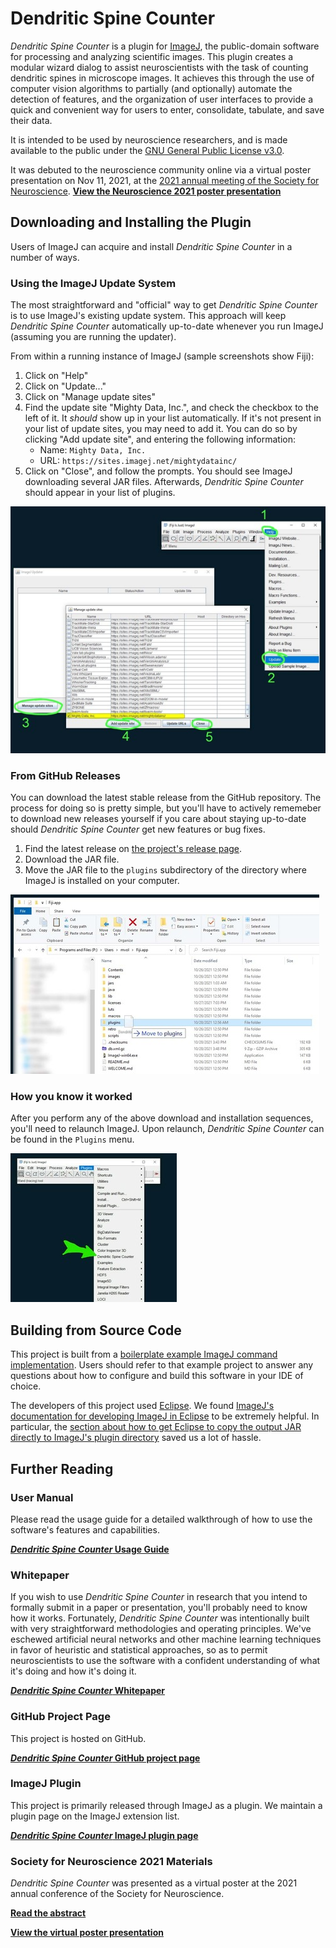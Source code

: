 # Dendritic Spine Counter
*Dendritic Spine Counter* is a plugin for [ImageJ](https://imagej.net/), 
the public-domain software for processing and analyzing scientific images.
This plugin creates a modular wizard dialog to assist neuroscientists
with the task of counting dendritic spines in microscope images. It 
achieves this through the use of computer vision algorithms to partially 
(and optionally) automate the detection of features, and the organization 
of user interfaces to provide a quick and convenient way for users to enter, 
consolidate, tabulate, and save their data.

It is intended to be used by neuroscience researchers,
and is made available to the public under the 
[GNU General Public License v3.0](https://www.gnu.org/licenses/gpl-3.0.txt).

It was debuted to the neuroscience community online via a virtual poster
presentation on Nov 11, 2021, at the [2021 annual meeting of the Society 
for Neuroscience](https://www.sfn.org/meetings/neuroscience-2021/). 
[**View the Neuroscience 2021 poster presentation**](http://todo-do-this)

## Downloading and Installing the Plugin
Users of ImageJ can acquire and install *Dendritic Spine Counter* in a number of ways.

### Using the ImageJ Update System
The most straightforward and "official" way to get *Dendritic Spine Counter* is to 
use ImageJ's existing update system. This approach will keep *Dendritic Spine Counter*
automatically up-to-date whenever you run ImageJ (assuming you are running the updater).

From within a running instance of ImageJ (sample screenshots show Fiji):
1. Click on "Help"
1. Click on "Update..."
1. Click on "Manage update sites"
1. Find the update site "Mighty Data, Inc.", and check the checkbox to the left of it. It *should* show up in your list automatically. If it's not present in your list of update sites, you may need to add it. You can do so by clicking "Add update site", and entering the following information:
    * Name: `Mighty Data, Inc.`
    * URL: `https://sites.imagej.net/mightydatainc/`
1.  Click on "Close", and follow the prompts. You should see ImageJ downloading several JAR files. Afterwards, *Dendritic Spine Counter* should appear in your list of plugins.

![Dendritic Spine Counter installation via ImageJ Update.](https://raw.githubusercontent.com/Mighty-Data-Inc/dendritic-spine-counter/main/documentation/images/installation-from-imagej-updater.jpg)

### From GitHub Releases
You can download the latest stable release from the GitHub repository. The process for doing so is pretty simple, but you'll have to actively rememeber to download new releases yourself if you care about staying up-to-date should *Dendritic Spine Counter* get new features or bug fixes.

1. Find the latest release on [the project's release page](https://raw.githubusercontent.com/Mighty-Data-Inc/dendritic-spine-counter/releases).
1. Download the JAR file.
1. Move the JAR file to the `plugins` subdirectory of the directory where ImageJ is installed on your computer.

![Copying the JAR file to your plugins folder.](https://raw.githubusercontent.com/Mighty-Data-Inc/dendritic-spine-counter/main/documentation/images/installation-copy-to-plugins.jpg)


### How you know it worked
After you perform any of the above download and installation sequences, you'll need to relaunch ImageJ. Upon relaunch, *Dendritic Spine Counter* can be found in the `Plugins` menu.

![Dendritic Spine Counter resides in the Plugins dropdown.](https://raw.githubusercontent.com/Mighty-Data-Inc/dendritic-spine-counter/main/documentation/images/01-03.2-Plugins-menu.jpg)


## Building from Source Code
This project is built from a 
[boilerplate example ImageJ command implementation](https://github.com/imagej/example-imagej2-command). 
Users should refer to that example project
to answer any questions about how to configure and build
this software in your IDE of choice.

The developers of this project used [Eclipse](https://www.eclipse.org/ide/).
We found [ImageJ's documentation for developing ImageJ in Eclipse](https://imagej.net/imagej-wiki-static/Developing_ImageJ_in_Eclipse)
to be extremely helpful. In particular, the [section about how to get Eclipse to copy the output JAR directly to 
ImageJ's plugin directory](https://imagej.net/imagej-wiki-static/Developing_ImageJ_in_Eclipse#Option_2:_Install_dependencies)
saved us a lot of hassle.


## Further Reading 
### User Manual
Please read the usage guide for a detailed walkthrough of how to use the software's features and capabilities.

[***Dendritic Spine Counter* Usage Guide**](https://github.com/Mighty-Data-Inc/dendritic-spine-counter/blob/main/documentation/Usage.md)

### Whitepaper 
If you wish to use *Dendritic Spine Counter* in research that you intend to formally submit
in a paper or presentation, you'll probably need to know how it works. Fortunately,
*Dendritic Spine Counter* was intentionally built with very straightforward methodologies
and operating principles. We've eschewed artificial neural networks and other machine learning techniques
in favor of heuristic and statistical approaches, so as to permit neuroscientists to use the
software with a confident understanding of what it's doing and how it's doing it. 

[***Dendritic Spine Counter* Whitepaper**](https://github.com/Mighty-Data-Inc/dendritic-spine-counter/blob/main/documentation/Paper.md)

### GitHub Project Page
This project is hosted on GitHub. 

[***Dendritic Spine Counter* GitHub project page**](https://github.com/Mighty-Data-Inc/dendritic-spine-counter)

### ImageJ Plugin
This project is primarily released through ImageJ as a plugin. We maintain a plugin page
on the ImageJ extension list. 

[***Dendritic Spine Counter* ImageJ plugin page**](https://imagej.net/plugins/dendritic-spine-counter)

### Society for Neuroscience 2021 Materials

*Dendritic Spine Counter* was presented as a virtual poster at the
2021 annual conference of the Society for Neuroscience.

[**Read the abstract**](https://www.abstractsonline.com/pp8/#!/10485/presentation/19804)

[**View the virtual poster presentation**](https://www.abstractsonline.com/pp8/#!/10485/presentation/19804)

